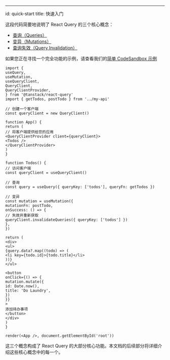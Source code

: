 ---
id: quick-start
title: 快速入门

这段代码简要地说明了 React Query 的三个核心概念：

- [查询（Queries）](./guides/queries)
- [变异（Mutations）](./guides/mutations)
- [查询失效（Query Invalidation）](./guides/query-invalidation)

[//]: # 'Example'

如果您正在寻找一个完全功能的示例，请查看我们的[简单 CodeSandbox 示例](../examples/react/simple)

```tsx
import {
useQuery,
useMutation,
useQueryClient,
QueryClient,
QueryClientProvider,
} from '@tanstack/react-query'
import { getTodos, postTodo } from '../my-api'

// 创建一个客户端
const queryClient = new QueryClient()

function App() {
return (
// 将客户端提供给您的应用
<QueryClientProvider client={queryClient}>
<Todos />
</QueryClientProvider>
)
}

function Todos() {
// 访问客户端
const queryClient = useQueryClient()

// 查询
const query = useQuery({ queryKey: ['todos'], queryFn: getTodos })

// 变异
const mutation = useMutation({
mutationFn: postTodo,
onSuccess: () => {
// 失效并重新获取
queryClient.invalidateQueries({ queryKey: ['todos'] })
},
})

return (
<div>
<ul>
{query.data?.map((todo) => (
<li key={todo.id}>{todo.title}</li>
))}
</ul>

<button
onClick={() => {
mutation.mutate({
id: Date.now(),
title: 'Do Laundry',
})
}}
>
添加待办事项
</button>
</div>
)
}

render(<App />, document.getElementById('root'))
```

[//]: # 'Example'

这三个概念构成了 React Query 的大部分核心功能。本文档的后续部分将详细介绍这些核心概念中的每一个。
